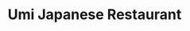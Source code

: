 ---
layout: place
title: "Umi Japanese Restaurant"
permalink: /florida/winter-park/umi-japanese-restaurant.html
stateAbbr: FL
stateName: Florida
cityName: Winter Park
place_id: ChIJdQPyXwVw54gRWJg4VHN9Qnk
photos:
  - name: >-
      places/ChIJdQPyXwVw54gRWJg4VHN9Qnk/photos/AeeoHcIi7DrdpR3Tu4ToCsBcqDtRcc_nvS6HVRN6pTTPVgS_8jzePE9ap2TZfXvikpHUMBpEcXCRoBd1031a7HR3kqtGQozIsi6gIcoB6Nu2ow88EsQUYn_Og3khQmAV0Q0u4eG34HRJtKCSEYyPXcE7rhahXHi1jXYnrnYoSd-_ujJ2Yzh60dlzALIwMWb02aicoeSJE07dlT6TfftQP7ubHQKFZO56L0AnpnVt0Py9uKfTkJud1OO2H9lIDT4qKDb5nnqR1S06F70ctAYHAtTgbvJBrkx_t9aDzn3UJfQaUjbNUCUyFJFxlKb8iKufobPdwdxmnZw_vQ2J1kcLh1poQfh91FsKlmNrqzmbCUZZepGypgaQxrdw9O8-nXcoiHbzj2rYRwrnHAjrs832H-dcoM-AUq9V2pN5ef6K7puJ1tw
    widthPx: 3600
    heightPx: 4800
    authorAttributions:
      - displayName: belinda torres
        uri: https://maps.google.com/maps/contrib/116108229315388405792
        photoUri: >-
          https://lh3.googleusercontent.com/a-/ALV-UjU9LIdgRIL4c39Rz3L6HWEDxlXpkzaZMkIA1Xq7YfiMutjbMSpm=s100-p-k-no-mo
    flagContentUri: >-
      https://www.google.com/local/imagery/report/?cb_client=maps_api_places.places_api&image_key=!1e10!2sCIHM0ogKEICAgMCIjYGdTw&hl=en-US
    googleMapsUri: >-
      https://www.google.com/maps/place//data=!3m4!1e2!3m2!1sCIHM0ogKEICAgMCIjYGdTw!2e10!4m2!3m1!1s0x88e770055ff20375:0x79427d7354389858
  - name: >-
      places/ChIJdQPyXwVw54gRWJg4VHN9Qnk/photos/AeeoHcLJ9NOT0IG8X47ptc9sCWt4hgMjuOzwEu7s8U6VZ7gxx7nufeuT843F14mHEmrC02Q1kpqeNi3IyeRky7vifBBB94RcrbYSOI6zBSAwf66lVkYaxcdnCYKFWVJNCBdYUEy6HAjSKBCNv98fljQ-zqKV9WGK3gn5jehaoj_-x8hM2dQPmkIfuTgac3YJcO4FnWC40Sed8Js0qqkiC_-rAi0JnOsUsSJaWnmTwyvfPNtPwYLpzuzY2B_Q3XtfSn0XzRC8eQUjVxsoqJS2ILi1PKRxMCKCoTSLE_NY3hExxNKi3w
    widthPx: 750
    heightPx: 750
    authorAttributions:
      - displayName: Umi Japanese Restaurant
        uri: https://maps.google.com/maps/contrib/115587344522396011047
        photoUri: >-
          https://lh3.googleusercontent.com/a-/ALV-UjXFwIE3vukxJ2BjvF4_5GH1i97z_Swm55mCom7lycwUK4wix9Qe=s100-p-k-no-mo
    flagContentUri: >-
      https://www.google.com/local/imagery/report/?cb_client=maps_api_places.places_api&image_key=!1e10!2sAF1QipPS_Dyuv7MYD2O7x12jnvDe6O-2ayk2l7XmPpoH&hl=en-US
    googleMapsUri: >-
      https://www.google.com/maps/place//data=!3m4!1e2!3m2!1sAF1QipPS_Dyuv7MYD2O7x12jnvDe6O-2ayk2l7XmPpoH!2e10!4m2!3m1!1s0x88e770055ff20375:0x79427d7354389858
  - name: >-
      places/ChIJdQPyXwVw54gRWJg4VHN9Qnk/photos/AeeoHcL52-awKRvdmab9-p_1DY82LBs38whD_GBj_RGIS4aLV4wRSv61SyvVkbYtGwdouS5veiB_gX_cXBbTsWeDmWJiQ791JyHnUpbaDzT1sl4qHypuybfd0z57WS-HZOsGG9dstGqYK-k66S_SAMJR3TfeCKNc3oGb5znf5MDpIv4vO-9qccNv4l4tMdKlC5zHHb5Gb2xT6E77Zx4UT4Bylnb6Xwiz4Biudh5mK9w2jFbJ-SeBJ4l7_eZjHUhwnHPF3x81ku0U3HDYD89kLd6wQXE9TzUd4VXoyuw8hwFMWG2DmyY4togvfmhvMtMvWqu1ifkm9PaBlufWL_BmMO3Dyg3t3Ba7YiX9nxbdaX3ilHOYMZsft_ZEk5cChB7Q-0v2O4p4JLT29dt8Rm7zDQybAVPCKqRGhV1bjLVxpTN30YHpfg0
    widthPx: 4032
    heightPx: 3024
    authorAttributions:
      - displayName: Pamela Kirkland
        uri: https://maps.google.com/maps/contrib/111920831853586460718
        photoUri: >-
          https://lh3.googleusercontent.com/a-/ALV-UjVDdzdA7wZLuKSUb084BDSEUUIumdmj2NPkwSc1JqPwLSS7WN4q=s100-p-k-no-mo
    flagContentUri: >-
      https://www.google.com/local/imagery/report/?cb_client=maps_api_places.places_api&image_key=!1e10!2sCIHM0ogKEICAgMCw4K_6nwE&hl=en-US
    googleMapsUri: >-
      https://www.google.com/maps/place//data=!3m4!1e2!3m2!1sCIHM0ogKEICAgMCw4K_6nwE!2e10!4m2!3m1!1s0x88e770055ff20375:0x79427d7354389858
  - name: >-
      places/ChIJdQPyXwVw54gRWJg4VHN9Qnk/photos/AeeoHcJs7B8fZqD_PBNuXi6TZLd5dOGieR_z7BiNtSes12OmS3JxOYFdh4axT0gNO6SO6sIb2sjz7kjqwp2ivxERyeFATzYiQfFKhmPn7Vo8hs5fb0k-PLBQmTPr4ZgvuY-K_Re8T-S5MpRaWBWsh7T3ZrbpJXdOEYV8PZ73e38QcB66DjeT2wrM30qoUgBmYHnvsSY-EJWOzJQqruZMWdErI0vvNSbJCFc1OZr7ftsmFNpwRPGU4_3ZeY0uCTtQYF3K_UDbTxkEZIHsF2hvF1AQmPIpeAqjEowLhJ-xZ3yb1B33sPSmtsmotpuDJnEy-Z-8p4WNPSOsVSKFC9SGgvuJuMVcS2qiD0U-izqQw26hj6ZevZbbW3d1yfeQs5XsADNEzNYBPw2KyXKqZQ5p_kjbe11p5WvRD2J9E4y89-RAJpObIA
    widthPx: 4032
    heightPx: 3024
    authorAttributions:
      - displayName: James Cooper
        uri: https://maps.google.com/maps/contrib/103060730184302868879
        photoUri: >-
          https://lh3.googleusercontent.com/a-/ALV-UjWk2My8ENp8W4nBvgwHvy4URkP8a-bTS_r66syVVwiXA5Iuvas=s100-p-k-no-mo
    flagContentUri: >-
      https://www.google.com/local/imagery/report/?cb_client=maps_api_places.places_api&image_key=!1e10!2sCIHM0ogKEICAgICfg7jOCQ&hl=en-US
    googleMapsUri: >-
      https://www.google.com/maps/place//data=!3m4!1e2!3m2!1sCIHM0ogKEICAgICfg7jOCQ!2e10!4m2!3m1!1s0x88e770055ff20375:0x79427d7354389858
  - name: >-
      places/ChIJdQPyXwVw54gRWJg4VHN9Qnk/photos/AeeoHcL6svTMDxGmvF5jx9mHPT6TJEPphKrj9a_ynoebiAGVEH2oDDk6j4W7mcAdvf7V6BmNYUXbK9lI5aA6HlAR5rSgEJpAdhntdDPXJ2LGnwK5XyRcHQ_TSBTKeGpaGZrndb6QyOvL-qsyRPX0farQx28gVgDrJzgBIXKQtH-qdmSDcfD6BiF_sQPyBR72dispnkCimDvKhq5ZFjntZfuCKhwQOQFbE8DQUGlT-thmQSJmuVcByddglqqhRUq07NCRmFBUDxyB6iWTNbxuthSmd8bB2Pij0yT65lf2W1LWXClrxQiFAXSyQCCKZ1wXv-tzxVXmCaVtM_CE4mhbiJr27QJOA0o-eFaUBvFyl4YdFTHAccXft0zcU2BCiADXYEDeLb6lND-u6CiebIHUwxxGiL3aMAbWNOkqf5KQCeOBFK5aQ9Mx
    widthPx: 4800
    heightPx: 3600
    authorAttributions:
      - displayName: Angel Delgado
        uri: https://maps.google.com/maps/contrib/112416438067569993704
        photoUri: >-
          https://lh3.googleusercontent.com/a-/ALV-UjWqqT4e-dIK6sE-vucXfeCTGxuuuHdHEV9HDKBT7ZEZWJQoVd48mg=s100-p-k-no-mo
    flagContentUri: >-
      https://www.google.com/local/imagery/report/?cb_client=maps_api_places.places_api&image_key=!1e10!2sCIHM0ogKEICAgMCI9KT8pAE&hl=en-US
    googleMapsUri: >-
      https://www.google.com/maps/place//data=!3m4!1e2!3m2!1sCIHM0ogKEICAgMCI9KT8pAE!2e10!4m2!3m1!1s0x88e770055ff20375:0x79427d7354389858
  - name: >-
      places/ChIJdQPyXwVw54gRWJg4VHN9Qnk/photos/AeeoHcLaOgX3OKhPKpZGsvjqpzoiCMV-6KAjhkREcWvUrZWVFIcOathq66YwyJcFPOKBB1hzgBl9TJD-2z29-nIfGEp72DG6AkJTKFk3sTBjgal5Ex6Wb--ZXLt5hM7UMHsux8LMS_VZ_syHXXGlbgGnl_EmUkCX2_YaICfRYA6uDOjJVGt0qV8ghxg2CkLsVAmlNNaGVRvJewisdCAOj_qZboXXCmsukXXqEfSY97NRvv6xfLvrQKhmedux9JS9suy5xrYRgrgQAFKZ_nKOZ3ZMSJSFdE5ebrDd1V1Gt6rxCVYsPGoqhi-QBguWAqkN7VOwYtSAX_8mvUeOMhl55tCX82ts2ASv1zV5Zdo4DfWNQRHklUtz9ns2nxbQab7H0RGioUox-zPvJEty_LauNNkSFaR0-GdMQK0y2fnTeihqx0Xf5LK6
    widthPx: 4032
    heightPx: 3024
    authorAttributions:
      - displayName: Kristen Locker
        uri: https://maps.google.com/maps/contrib/111730938502381014535
        photoUri: >-
          https://lh3.googleusercontent.com/a-/ALV-UjWHDgQJEzg_nGxwieiyIa2QCwq1HiVmHJC2g1mf8nMkXzZoml-1=s100-p-k-no-mo
    flagContentUri: >-
      https://www.google.com/local/imagery/report/?cb_client=maps_api_places.places_api&image_key=!1e10!2sCIHM0ogKEICAgMCgnYDC4AE&hl=en-US
    googleMapsUri: >-
      https://www.google.com/maps/place//data=!3m4!1e2!3m2!1sCIHM0ogKEICAgMCgnYDC4AE!2e10!4m2!3m1!1s0x88e770055ff20375:0x79427d7354389858
  - name: >-
      places/ChIJdQPyXwVw54gRWJg4VHN9Qnk/photos/AeeoHcLm5REXDe4f7Nz2QILVdgbEtnkmqvG3wXOPM4BqNYPj6wyWpo041zb57LXrdjMCnmUaIuxCLo-oqvBBmnjTa04vIXnnb3MTvzgDH_vqwNOP1RclPi9kzygZTTx_i8VLNfX2rdlXh_6FRpVQm5uW3LLaadvEtRD3uC6e-f0jY1HmG8l6TAGzpVU2xmGniTgMDsm3j4pwPWl4NsiBhAjvjRKpGBv4XKYtZPrV-mZ-b4YQ-fxDUHCtQ5kbWIqQ9TihN2RTitjQ5b4hdV_GQvTVP7VhlbN4hw1t6tzq8Y5kfPvnycSUWQKMc7vRKVGHdOHwVdJVjl5uiz_eFdvkjjnk6jCE1fNIMrB9f3rfrM2wlFjGInkalM7zvHAsC4V6Lu5SIfIP9UYNt0uBdxKSkb7jXoPcPx1yMPpKFzTJMSS05id2Itsx
    widthPx: 4032
    heightPx: 3024
    authorAttributions:
      - displayName: Sheri Mazariegos
        uri: https://maps.google.com/maps/contrib/116137378980185648530
        photoUri: >-
          https://lh3.googleusercontent.com/a-/ALV-UjVP7H7PqqjbKrVFFnd3BHOZMTrQHbytALTjIrD0TBgTSvhBVB7-OA=s100-p-k-no-mo
    flagContentUri: >-
      https://www.google.com/local/imagery/report/?cb_client=maps_api_places.places_api&image_key=!1e10!2sCIHM0ogKEICAgIDbhfK8pAE&hl=en-US
    googleMapsUri: >-
      https://www.google.com/maps/place//data=!3m4!1e2!3m2!1sCIHM0ogKEICAgIDbhfK8pAE!2e10!4m2!3m1!1s0x88e770055ff20375:0x79427d7354389858
  - name: >-
      places/ChIJdQPyXwVw54gRWJg4VHN9Qnk/photos/AeeoHcLdrTLWg2vT9JbVpsTgGHteSv9-oyRI3CA4T73pd3NdPwIWpxhB0ZHEWuUiLAaLCR3EPLwL6dfJ0QVPTYo5hRntTarp7lPrrKp1yVMUL4s9xWe-Bzoo5n2lCdMy9UP_snMH52MKvU49Kso5oFL1Xkuj48baRhHuuVVoWCtv76McSqYZ6HiENZm20gb0ztaGo10jxoXKbWM_W0Kpxn02cEFjU5Pz1j6SGZ_5cb3vo66FSVqTZWVr7f_ZbfwHKSoBhhjSLvtMsKKx57Zpg9jnHB_k0rop8iI78zCFURyxaqW7zHaEQwWKfd8RuDmTM7GlL7puyayGyBB570B_QZoBYaBJ8_hgXr1H6QZWDWUX8-B4kJiy0Z7e_KsNLfWKqTFml1Y9aoX2CYQIno-T-G2zOZqw9v7DB7z3tAi5tekvt6Q3lQ
    widthPx: 3024
    heightPx: 4032
    authorAttributions:
      - displayName: Cassidy Stone
        uri: https://maps.google.com/maps/contrib/114364600766492155405
        photoUri: >-
          https://lh3.googleusercontent.com/a/ACg8ocLC589FclURdGI5yjx9X_tBRSUv9_r9EF7P67qLQk2JD6-lpA=s100-p-k-no-mo
    flagContentUri: >-
      https://www.google.com/local/imagery/report/?cb_client=maps_api_places.places_api&image_key=!1e10!2sCIHM0ogKEICAgMCg8oSRfg&hl=en-US
    googleMapsUri: >-
      https://www.google.com/maps/place//data=!3m4!1e2!3m2!1sCIHM0ogKEICAgMCg8oSRfg!2e10!4m2!3m1!1s0x88e770055ff20375:0x79427d7354389858
  - name: >-
      places/ChIJdQPyXwVw54gRWJg4VHN9Qnk/photos/AeeoHcJnxVjPtflGrnXmWSu7qq9vgqU50RzKkqwC3i-0zp7IQ-Q-sg0BFv755UCd38eAQBkMPbpEA7L1bf3J0VbQp-qLrIsTjHlFb5oFu_O9nNZD7LSTag7KtVmZvZ1bGw7_ULDJYpOyOOS-BZ8CudTQf9MCCPVSYa-Crt-OooqPKSk1nVJ2iBMU_2Gq3mfkktBPS3teZdAIXiK6k5-Snton_Gl5hGZdfZpRAcUIblLza0XGu9ol1goynqTaQ3lG5pjMviv6orHWoIcHSoesIA7VJHdqaHKDfdMah3kIxS8FOhhu9N4O9DKMHHIO5STpD6AOdCH5XHnUH1lREOKnlZDxkvsAnIrZhAC776MmWST0_yboUbowpZ0MNToBZjtQDH0gFMQMpXPjyBsgwheg2LK4NrSQ24XJs1YdBdyHbEv3FkCNI_hu
    widthPx: 4032
    heightPx: 3024
    authorAttributions:
      - displayName: Adam Rynczak
        uri: https://maps.google.com/maps/contrib/112627151732973869830
        photoUri: >-
          https://lh3.googleusercontent.com/a-/ALV-UjXByVu4huerJYbrThaxmjIl7ZphwfHqOlpy_ZibvKmLM88wQ6Wc=s100-p-k-no-mo
    flagContentUri: >-
      https://www.google.com/local/imagery/report/?cb_client=maps_api_places.places_api&image_key=!1e10!2sCIHM0ogKEICAgIDfpIq4_QE&hl=en-US
    googleMapsUri: >-
      https://www.google.com/maps/place//data=!3m4!1e2!3m2!1sCIHM0ogKEICAgIDfpIq4_QE!2e10!4m2!3m1!1s0x88e770055ff20375:0x79427d7354389858
  - name: >-
      places/ChIJdQPyXwVw54gRWJg4VHN9Qnk/photos/AeeoHcI67oVnG_7_3WWIgF-6U9MngMtUN-hKoDAbqpfrMXEtBs5dysh6ca3corJIDh_FfGT6ZK0TpqawkH4pHfQG0SqKnzk5mkCQl8hoFCzHrmxC2kB8yqOA8JIS3IRMhzeEVhE-BJwHlVv107D6QgK2Gn9do-6Dh5gt0lc1Y48Xti5pAtiEoSiKtqoFLrJSlWbZ8ru7NBa1QkxlU3Fbdj_ysh60FDW2yxAymqPt96OjR8MwJigwAslS4E2Gs6BTitNTgyoxBLwGwmvb9wICGitxYznar-pjuk8wxoTmD2WK8GEwhevsp5uv1Ua04_QsWUjNDaFpvB91HVjJIe_FuPH6cHhCT3jpYtboQQazOXTXIMqyEJjn5FztKxeN81W3H8yyYGV6BIGTOvY2a6pzPDS9Tdzjqc3gdAA5P3pnHw_aAE7ocKn-
    widthPx: 4032
    heightPx: 2268
    authorAttributions:
      - displayName: Bahar Ozturk
        uri: https://maps.google.com/maps/contrib/111216912301586927137
        photoUri: >-
          https://lh3.googleusercontent.com/a-/ALV-UjUTzijTPjx2QTV_7xptqTijhQ0S5bLZ9-VtsJUte4dKu06Tr2J4xQ=s100-p-k-no-mo
    flagContentUri: >-
      https://www.google.com/local/imagery/report/?cb_client=maps_api_places.places_api&image_key=!1e10!2sCIHM0ogKEICAgMDQkaXT5AE&hl=en-US
    googleMapsUri: >-
      https://www.google.com/maps/place//data=!3m4!1e2!3m2!1sCIHM0ogKEICAgMDQkaXT5AE!2e10!4m2!3m1!1s0x88e770055ff20375:0x79427d7354389858
address: 525 S Park Ave, Winter Park, FL 32789, USA
street: 525 S Park Ave
city: Winter Park
state: FL
zip: '32789'
country: USA
neighborhood: null
latitude: '28.593703'
longitude: '-81.350835'
accessibility_options:
  wheelchairAccessibleParking: true
  wheelchairAccessibleEntrance: true
  wheelchairAccessibleRestroom: true
  wheelchairAccessibleSeating: true
business_status: OPERATIONAL
name: Umi Japanese Restaurant
google_maps_links:
  directionsUri: >-
    https://www.google.com/maps/dir//''/data=!4m7!4m6!1m1!4e2!1m2!1m1!1s0x88e770055ff20375:0x79427d7354389858!3e0
  placeUri: https://maps.google.com/?cid=8737684161339889752
  writeAReviewUri: >-
    https://www.google.com/maps/place//data=!4m3!3m2!1s0x88e770055ff20375:0x79427d7354389858!12e1
  reviewsUri: >-
    https://www.google.com/maps/place//data=!4m4!3m3!1s0x88e770055ff20375:0x79427d7354389858!9m1!1b1
  photosUri: >-
    https://www.google.com/maps/place//data=!4m3!3m2!1s0x88e770055ff20375:0x79427d7354389858!10e5
primary_type: Japanese Restaurant
opening_hours:
  regular: null
  current: null
secondary_opening_hours:
  regular:
    weekdayDescriptions: null
    type: null
  current:
    weekdayDescriptions: null
    type: null
phone: (407) 960-3993
price_level: PRICE_LEVEL_MODERATE
price_range: $20 &ndash; $30
rating: '4.7'
rating_count: 2060
website: http://www.umijapaneserestaurant.com/
description: null
reviews: null
parking_options: null
payment_options: null
allow_dogs: null
curbside_pickup: null
delivery: null
dine_in: null
good_for_children: null
good_for_groups: null
good_for_sports: null
live_music: null
menu_for_children: null
outdoor_seating: null
reservable: null
restroom: null
serves_beer: null
serves_breakfast: null
serves_brunch: null
serves_cocktails: null
serves_coffee: null
serves_dinner: null
serves_dessert: null
serves_lunch: null
serves_vegetarian_food: null
serves_wine: null
takeout: null

---
